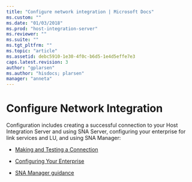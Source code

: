 ```yaml
---
title: "Configure network integration | Microsoft Docs"
ms.custom: ""
ms.date: "01/03/2018"
ms.prod: "host-integration-server"
ms.reviewer: ""
ms.suite: ""
ms.tgt_pltfrm: ""
ms.topic: "article"
ms.assetid: debc5910-1e30-4f0c-b6d5-1e4d5effe7e3
caps.latest.revision: 3
author: "gplarsen"
ms.author: "hisdocs; plarsen"
manager: "anneta"
---
```

# Configure Network Integration

Configuration includes creating a successful connection to your Host Integration Server and using SNA Server, configuring your enterprise for link services and LU, and using SNA Manager: 

-  [Making and Testing a Connection](../core/making-and-testing-a-connection2.md)  

-  [Configuring Your Enterprise](../core/configuring-your-enterprise1.md)  

-  [SNA Manager guidance](../core/sna-manager-help1.md)